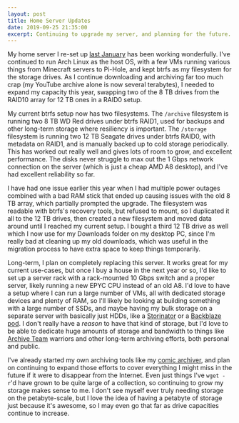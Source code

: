 ```yaml
---
layout: post
title: Home Server Updates
date: 2019-09-25 21:35:00
excerpt: Continuing to upgrade my server, and planning for the future.
---
```


My home server I re-set up [last January](/2018/01/09/new-year-new-server/) has been working wonderfully. I've continued to run Arch Linux as the host OS, with a few VMs running various things from Minecraft servers to Pi-Hole, and kept btrfs as my filesystem for the storage drives. As I continue downloading and archiving far too much crap (my YouTube archive alone is now several terabytes), I needed to expand my capacity this year, swapping two of the 8 TB drives from the RAID10 array for 12 TB ones in a RAID0 setup.

My current btrfs setup now has two filesystems. The `/archive` filesystem is running two 8 TB WD Red drives under btrfs RAID1, used for backups and other long-term storage where resiliency is important. The `/storage` filesystem is running two 12 TB Seagate drives under btrfs RAID0, with metadata on RAID1, and is manually backed up to cold storage periodically. This has worked out really well and gives lots of room to grow, and excellent performance. The disks never struggle to max out the 1 Gbps network connection on the server (which is just a cheap AMD A8 desktop), and I've had excellent reliability so far.

I have had one issue earlier this year when I had multiple power outages combined with a bad RAM stick that ended up causing issues with the old 8 TB array, which partially prompted the upgrade. The filesystem was readable with btrfs's recovery tools, but refused to mount, so I duplicated it all to the 12 TB drives, then created a new filesystem and moved data around until I reached my current setup. I bought a third 12 TB drive as well which I now use for my Downloads folder on my desktop PC, since I'm really bad at cleaning up my old downloads, which was useful in the migration process to have extra space to keep things temporarily.

Long-term, I plan on completely replacing this server. It works great for my current use-cases, but once I buy a house in the next year or so, I'd like to set up a server rack with a rack-mounted 10 Gbps switch and a proper server, likely running a new EPYC CPU instead of an old A8. I'd love to have a setup where I can run a large number of VMs, all with dedicated storage devices and plenty of RAM, so I'll likely be looking at building something with a large number of SSDs, and maybe having my bulk storage on a separate server with basically just HDDs, like a [Storinator](https://www.45drives.com/products/storage/) or a [Backblaze pod](https://www.backblaze.com/blog/petabytes-on-a-budget-10-years-and-counting/). I don't really have a *reason* to have that kind of storage, but I'd love to be able to dedicate huge amounts of storage and bandwidth to things like [Archive Team](https://www.archiveteam.org) warriors and other long-term archiving efforts, both personal and public.

I've already started my own archiving tools like my [comic archiver](https://git.phpizza.com/alan/comic-archiver), and plan on continuing to expand those efforts to cover everything I might miss in the future if it were to disappear from the Internet. Even just things I've `wget -r`'d have grown to be quite large of a collection, so continuing to grow my storage makes sense to me. I don't see myself ever truly needing storage on the petabyte-scale, but I love the idea of having a petabyte of storage just because it's awesome, so I may even go that far as drive capacities continue to increase.
